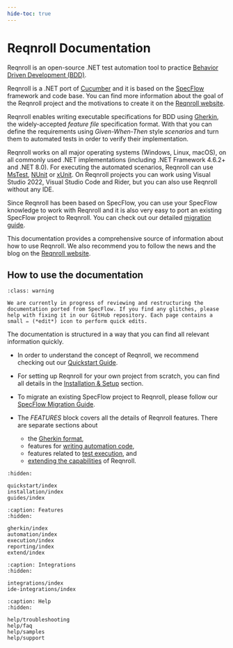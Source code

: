 ```yaml
---
hide-toc: true
---
```


# Reqnroll Documentation

Reqnroll is an open-source .NET test automation tool to practice [Behavior Driven Development (BDD)](https://cucumber.io/docs/bdd/).

Reqnroll is a .NET port of [Cucumber](https://cucumber.io/) and it is based on the [SpecFlow](https://www.specflow.org/) framework and code base. You can find more information about the goal of the Reqnroll project and the motivations to create it on the [Reqnroll website](https://reqnroll.net/).

Reqnroll enables writing executable specifications for BDD using [Gherkin](https://cucumber.io/docs/gherkin/), the widely-accepted *feature file* specification format. With that you can define the requirements using *Given-When-Then* style *scenarios* and turn them to automated tests in order to verify their implementation.

Reqnroll works on all major operating systems (Windows, Linux, macOS), on all commonly used .NET implementations (including .NET Framework 4.6.2+ and .NET 8.0). For executing the automated scenarios, Reqnroll can use [MsTest](https://learn.microsoft.com/en-us/dotnet/core/testing/unit-testing-with-mstest), [NUnit](https://nunit.org/) or [xUnit](https://xunit.net/). On Reqnroll projects you can work using Visual Studio 2022, Visual Studio Code and Rider, but you can also use Reqnroll without any IDE.

Since Reqnroll has been based on SpecFlow, you can use your SpecFlow knowledge to work with Reqnroll and it is also very easy to port an existing SpecFlow project to Reqnroll. You can check out our detailed [migration guide](guides/migrating-from-specflow).

This documentation provides a comprehensive source of information about how to use Reqnroll. We also recommend you to follow the news and the blog on the [Reqnroll website](https://reqnroll.net/).

## How to use the documentation

```{admonition} Documentation is in progress
:class: warning

We are currently in progress of reviewing and restructuring the documentation ported from SpecFlow. If you find any glitches, please help with fixing it in our GitHub repository. Each page contains a small ✏️ (*edit*) icon to perform quick edits.
```

The documentation is structured in a way that you can find all relevant information quickly.

- In order to understand the concept of Reqnroll, we recommend checking out our [Quickstart Guide](quickstart/index).
- For setting up Reqnroll for your own project from scratch, you can find all details in the [Installation & Setup](installation/index) section.
- To migrate an existing SpecFlow project to Reqnroll, please follow our [SpecFlow Migration Guide](guides/migrating-from-specflow).
- The *FEATURES* block covers all the details of Reqnroll features. There are separate sections about 

  - the [Gherkin format](gherkin/index),
  - features for [writing automation code](automation/index),
  - features related to [test execution](execution/index), and
  - [extending the capabilities](extend/index) of Reqnroll.

```{toctree}
:hidden:

quickstart/index
installation/index
guides/index
```

```{toctree}
:caption: Features
:hidden:

gherkin/index
automation/index
execution/index
reporting/index
extend/index
```

```{toctree}
:caption: Integrations
:hidden:

integrations/index
ide-integrations/index
```

```{toctree}
:caption: Help
:hidden:

help/troubleshooting
help/faq
help/samples
help/support
```

